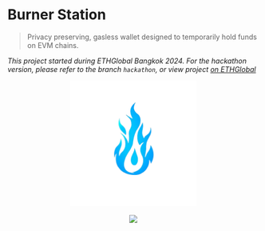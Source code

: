 # Burner Station

> Privacy preserving, gasless wallet designed to temporarily hold funds on EVM chains.

*This project started during ETHGlobal Bangkok 2024. For the hackathon version, please refer to the branch `hackathon`, or view project [on ETHGlobal](https://ethglobal.com/showcase/burner-pyzet)*


<!-- center image and size -->
<div align="center">
  <img src="./src/imgs/logo.png" alt="Logo" style="width: 50%; height: auto;">


<!-- badges -->
[![](https://img.shields.io/badge/ETHGlobal-Hackathon-blue)](https://ethglobal.com/showcase/burner-pyzet)

</div>
